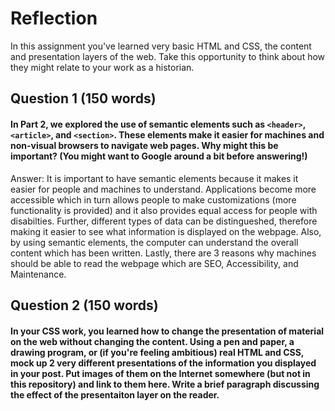 # Reflection

In this assignment you've learned very basic HTML and CSS, the content and presentation layers of the web. Take this opportunity to think about how they might relate to your work as a historian. 

## Question 1 (150 words)
#### In Part 2, we explored the use of semantic elements such as `<header>`, `<article>`, and `<section>`. These elements make it easier for machines and non-visual browsers to navigate web pages. Why might this be important? (You might want to Google around a bit before answering!)
Answer: It is important to have semantic elements because it makes it easier for people and machines to understand. Applications become more accessible which in turn allows people to make customizations (more functionality is provided) and it also provides equal access for people with disabilties. Further, different types of data can be distingueshed, therefore making it easier to see what information is displayed on the webpage. Also, by using semantic elements, the computer can understand the overall content which has been written. Lastly, there are 3 reasons why machines should be able to read the webpage which are SEO, Accessibility, and Maintenance.

## Question 2 (150 words)
#### In your CSS work, you learned how to change the presentation of material on the web without changing the content. Using a pen and paper, a drawing program, or (if you're feeling ambitious) real HTML and CSS, mock up 2 very different presentations of the information you displayed in your post. Put images of them on the Internet somewhere (but not in this repository) and link to them here. Write a brief paragraph discussing the effect of the presentaiton layer on the reader.
